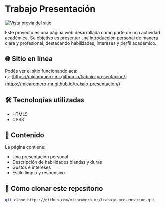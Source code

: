 # Trabajo Presentación

![Vista previa del sitio](./preview.png)

Este proyecto es una página web desarrollada como parte de una actividad académica. Su objetivo es presentar una introducción personal de manera clara y profesional, destacando habilidades, intereses y perfil académico.

## 🌐 Sitio en línea

Podés ver el sitio funcionando acá:  
👉 [https://micaromero-mr.github.io/trabajo-presentacion/](https://micaromero-mr.github.io/trabajo-presentacion/)

## 🛠️ Tecnologías utilizadas

- HTML5
- CSS3

## 📄 Contenido

La página contiene:
- Una presentación personal
- Descripción de habilidades blandas y duras
- Gustos e intereses
- Estilo limpio y responsivo

## 🚀 Cómo clonar este repositorio

```bash
git clone https://github.com/micaromero-mr/trabajo-presentacion.git
